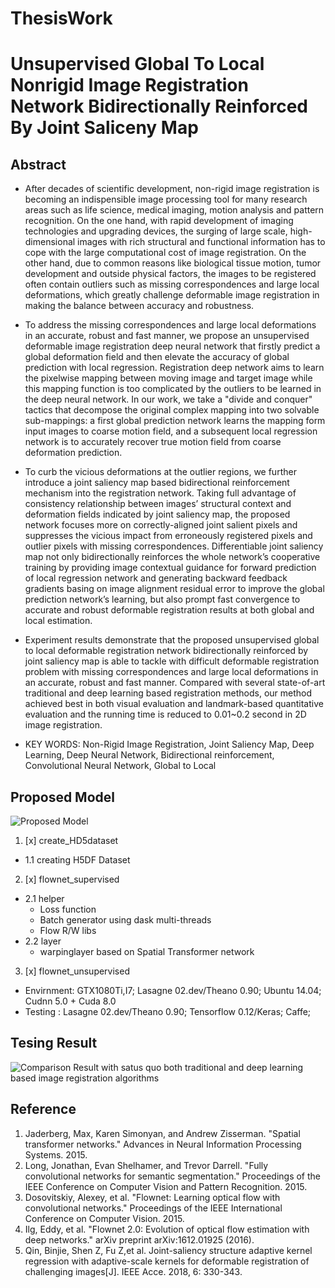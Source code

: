 # ThesisWork
# Unsupervised Global To Local Nonrigid Image Registration Network Bidirectionally Reinforced By Joint Saliceny Map

## Abstract
- After decades of scientific development, non-rigid image registration is becoming an indispensible image processing tool for many research areas such as life science, medical imaging, motion analysis and pattern recognition. On the one hand, with rapid development of imaging technologies and upgrading devices, the surging of large scale, high-dimensional images with rich structural and functional information has to cope with the large computational cost of image registration. On the other hand, due to common reasons like biological tissue motion, tumor development and outside physical factors, the images to be registered often contain outliers such as missing correspondences and large local deformations, which greatly challenge deformable image registration in making the balance between accuracy and robustness. 

- To address the missing correspondences and large local deformations in an accurate, robust and fast manner, we propose an unsupervised deformable image registration deep neural network that firstly predict a global deformation field and then elevate the accuracy of global prediction with local regression. Registration deep network aims to learn the pixelwise mapping between moving image and target image while this mapping function is too complicated by the outliers to be learned in the deep neural network. In our work, we take a "divide and conquer" tactics that decompose the original complex mapping into two solvable sub-mappings: a first global prediction network learns the mapping form input images to coarse motion field, and a subsequent local regression network is to accurately recover true motion field from coarse deformation prediction.

- To curb the vicious deformations at the outlier regions, we further introduce a joint saliency map based bidirectional reinforcement mechanism into the registration network. Taking full advantage of consistency relationship between images’ structural context and deformation fields indicated by joint saliency map, the proposed network focuses more on correctly-aligned joint salient pixels and suppresses the vicious impact from erroneously registered pixels and outlier pixels with missing correspondences. Differentiable joint saliency map not only bidirectionally reinforces the whole network’s cooperative training by providing image contextual guidance for forward prediction of local regression network and generating backward feedback gradients basing on image alignment residual error to improve the global prediction network’s learning, but also prompt fast convergence to accurate and robust deformable registration results at both global and local estimation. 

- Experiment results demonstrate that the proposed unsupervised global to local deformable registration network bidirectionally reinforced by joint saliency map is able to tackle with difficult deformable registration problem with missing correspondences and large local deformations in an accurate, robust and fast manner. Compared with several state-of-art traditional and deep learning based registration methods, our method achieved best in both visual evaluation and landmark-based quantitative evaluation and the running time is reduced to 0.01~0.2 second in 2D image registration.    

- KEY WORDS: Non-Rigid Image Registration, Joint Saliency Map, Deep Learning, Deep Neural Network, Bidirectional reinforcement, Convolutional Neural Network, Global to Local

## Proposed Model
![Proposed Model](https://github.com/fedral/ThesisWork/raw/model.jpg)

1. [x] create_HD5dataset
- 1.1 creating H5DF Dataset  
2. [x] flownet_supervised
- 2.1 helper
  - Loss function
  - Batch generator using dask multi-threads 
  - Flow R/W libs
- 2.2 layer
  - warpinglayer based on Spatial Transformer network 
3. [x] flownet_unsupervised

- Envirnment: GTX1080Ti,I7; Lasagne 02.dev/Theano 0.90; Ubuntu 14.04; Cudnn 5.0 + Cuda 8.0
- Testing   : Lasagne 02.dev/Theano 0.90; Tensorflow 0.12/Keras; Caffe;
## Tesing Result
![Comparison Result with satus quo both traditional and deep learning based image registration algorithms](https://github.com/fedral/ThesisWork/raw/errorplot.jpg)


## Reference
1. Jaderberg, Max, Karen Simonyan, and Andrew Zisserman. "Spatial transformer networks." Advances in Neural Information Processing Systems. 2015.
2. Long, Jonathan, Evan Shelhamer, and Trevor Darrell. "Fully convolutional networks for semantic segmentation." Proceedings of the IEEE Conference on Computer Vision and Pattern Recognition. 2015.
3. Dosovitskiy, Alexey, et al. "Flownet: Learning optical flow with convolutional networks." Proceedings of the IEEE International Conference on Computer Vision. 2015.
4. Ilg, Eddy, et al. "Flownet 2.0: Evolution of optical flow estimation with deep networks." arXiv preprint arXiv:1612.01925 (2016).
5. Qin, Binjie, Shen Z, Fu Z,et al. Joint-saliency structure adaptive kernel regression with adaptive-scale kernels for deformable registration of challenging images[J]. IEEE Acce. 2018, 6: 330-343.

